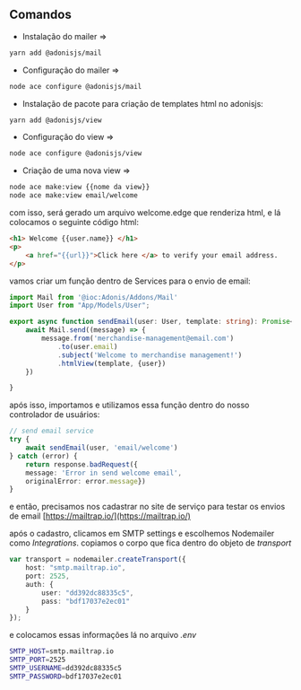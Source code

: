 ## Comandos 
- Instalação do mailer ⇒ 
```bash
yarn add @adonisjs/mail 
```

- Configuração do mailer ⇒ 
```bash
node ace configure @adonisjs/mail 
```

- Instalação de pacote para criação de templates html no adonisjs: 
```bash
yarn add @adonisjs/view
```

- Configuração do view ⇒ 
```bash
node ace configure @adonisjs/view
```
 
- Criação de uma nova view => 
```bash
node ace make:view {{nome da view}}
node ace make:view email/welcome
```

com isso, será gerado um arquivo welcome.edge que renderiza html, e lá colocamos o seguinte código html:

```html
<h1> Welcome {{user.name}} </h1>
<p>
    <a href="{{url}}">Click here </a> to verify your email address.
</p>
```

vamos criar um função dentro de Services para o envio de email:

```ts
import Mail from '@ioc:Adonis/Addons/Mail'
import User from "App/Models/User";

export async function sendEmail(user: User, template: string): Promise<void>{
    await Mail.send((message) => {
        message.from('merchandise-management@email.com')
            .to(user.email)
            .subject('Welcome to merchandise management!')
            .htmlView(template, {user})
    })

}
```

após isso, importamos e utilizamos essa função dentro do nosso controlador de usuários:

```ts
// send email service
try {
	await sendEmail(user, 'email/welcome')
} catch (error) {
	return response.badRequest({
	message: 'Error in send welcome email', 
	originalError: error.message})
}
```

e então, precisamos nos cadastrar no site de serviço para testar os envios de email [https://mailtrap.io/](https://mailtrap.io/)

após o cadastro, clicamos em SMTP settings e escolhemos Nodemailer como _Integrations_. copiamos o corpo que fica dentro do objeto de _transport_

```ts
var transport = nodemailer.createTransport({ 
	host: "smtp.mailtrap.io", 
	port: 2525, 
	auth: { 
		user: "dd392dc88335c5", 
		pass: "bdf17037e2ec01" 
	} 
});
```

e colocamos essas informações lá no arquivo _.env_

```bash
SMTP_HOST=smtp.mailtrap.io
SMTP_PORT=2525
SMTP_USERNAME=dd392dc88335c5
SMTP_PASSWORD=bdf17037e2ec01
```

